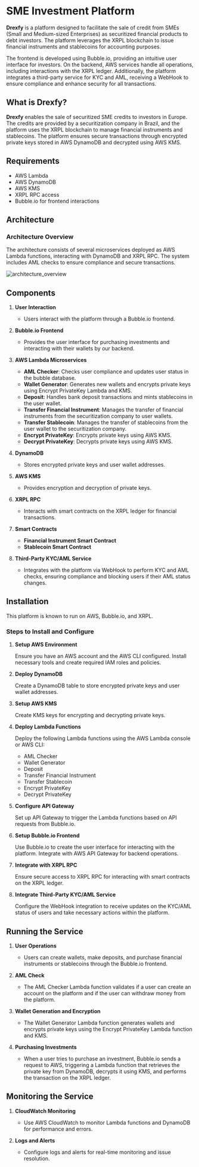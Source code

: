 # SME Investment Platform

**Drexfy** is a platform designed to facilitate the sale of credit from SMEs (Small and Medium-sized Enterprises) as securitized financial products to debt investors. The platform leverages the XRPL blockchain to issue financial instruments and stablecoins for accounting purposes.

The frontend is developed using Bubble.io, providing an intuitive user interface for investors. On the backend, AWS services handle all operations, including interactions with the XRPL ledger. Additionally, the platform integrates a third-party service for KYC and AML, receiving a WebHook to ensure compliance and enhance security for all transactions.

## What is Drexfy?

**Drexfy** enables the sale of securitized SME credits to investors in Europe. The credits are provided by a securitization company in Brazil, and the platform uses the XRPL blockchain to manage financial instruments and stablecoins. The platform ensures secure transactions through encrypted private keys stored in AWS DynamoDB and decrypted using AWS KMS.

## Requirements

- AWS Lambda
- AWS DynamoDB
- AWS KMS
- XRPL RPC access
- Bubble.io for frontend interactions

## Architecture

### Architecture Overview

The architecture consists of several microservices deployed as AWS Lambda functions, interacting with DynamoDB and XRPL RPC. The system includes AML checks to ensure compliance and secure transactions.

![architecture_overview](https://github.com/hcaumo/Ripple/assets/65081463/914ca162-c1ca-490d-8e6c-0f4f0f0343ec)

## Components

1. **User Interaction**
   - Users interact with the platform through a Bubble.io frontend.
   
2. **Bubble.io Frontend**
   - Provides the user interface for purchasing investments and interacting with their wallets by our backend.

3. **AWS Lambda Microservices**
   - **AML Checker**: Checks user compliance and updates user status in the bubble database.
   - **Wallet Generator**: Generates new wallets and encrypts private keys using Encrypt PrivateKey Lambda and KMS.
   - **Deposit**: Handles bank deposit transactions and mints stablecoins in the user wallet.
   - **Transfer Financial Instrument**: Manages the transfer of financial instruments from the securitization company to user wallets.
   - **Transfer Stablecoin**: Manages the transfer of stablecoins from the user wallet to the securitization company.
   - **Encrypt PrivateKey**: Encrypts private keys using AWS KMS.
   - **Decrypt PrivateKey**: Decrypts private keys using AWS KMS.

4. **DynamoDB**
   - Stores encrypted private keys and user wallet addresses.

5. **AWS KMS**
   - Provides encryption and decryption of private keys.

6. **XRPL RPC**
   - Interacts with smart contracts on the XRPL ledger for financial transactions.

7. **Smart Contracts**
   - **Financial Instrument Smart Contract**
   - **Stablecoin Smart Contract**

8. **Third-Party KYC/AML Service**
   - Integrates with the platform via WebHook to perform KYC and AML checks, ensuring compliance and blocking users if their AML status changes.

## Installation

This platform is known to run on AWS, Bubble.io, and XRPL.

### Steps to Install and Configure

1. **Setup AWS Environment**

   Ensure you have an AWS account and the AWS CLI configured. Install necessary tools and create required IAM roles and policies.

2. **Deploy DynamoDB**

   Create a DynamoDB table to store encrypted private keys and user wallet addresses.

3. **Setup AWS KMS**

   Create KMS keys for encrypting and decrypting private keys.

4. **Deploy Lambda Functions**

   Deploy the following Lambda functions using the AWS Lambda console or AWS CLI:
   - AML Checker
   - Wallet Generator
   - Deposit
   - Transfer Financial Instrument
   - Transfer Stablecoin
   - Encrypt PrivateKey
   - Decrypt PrivateKey

5. **Configure API Gateway**

   Set up API Gateway to trigger the Lambda functions based on API requests from Bubble.io.

6. **Setup Bubble.io Frontend**

   Use Bubble.io to create the user interface for interacting with the platform. Integrate with AWS API Gateway for backend operations.

7. **Integrate with XRPL RPC**

   Ensure secure access to XRPL RPC for interacting with smart contracts on the XRPL ledger.

8. **Integrate Third-Party KYC/AML Service**

   Configure the WebHook integration to receive updates on the KYC/AML status of users and take necessary actions within the platform.

## Running the Service

1. **User Operations**

   - Users can create wallets, make deposits, and purchase financial instruments or stablecoins through the Bubble.io frontend.

2. **AML Check**

   - The AML Checker Lambda function validates if a user can create an account on the platform and if the user can withdraw money from the platform.

3. **Wallet Generation and Encryption**

   - The Wallet Generator Lambda function generates wallets and encrypts private keys using the Encrypt PrivateKey Lambda function and KMS.

4. **Purchasing Investments**

   - When a user tries to purchase an investment, Bubble.io sends a request to AWS, triggering a Lambda function that retrieves the private key from DynamoDB, decrypts it using KMS, and performs the transaction on the XRPL ledger.

## Monitoring the Service

1. **CloudWatch Monitoring**

   - Use AWS CloudWatch to monitor Lambda functions and DynamoDB for performance and errors.

2. **Logs and Alerts**

   - Configure logs and alerts for real-time monitoring and issue resolution.
